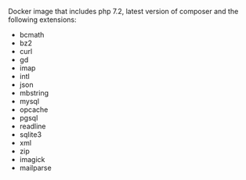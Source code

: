 Docker image that includes php 7.2, latest version of composer
and the following extensions:

- bcmath
- bz2
- curl
- gd
- imap
- intl
- json
- mbstring
- mysql
- opcache
- pgsql
- readline
- sqlite3
- xml
- zip
- imagick
- mailparse
